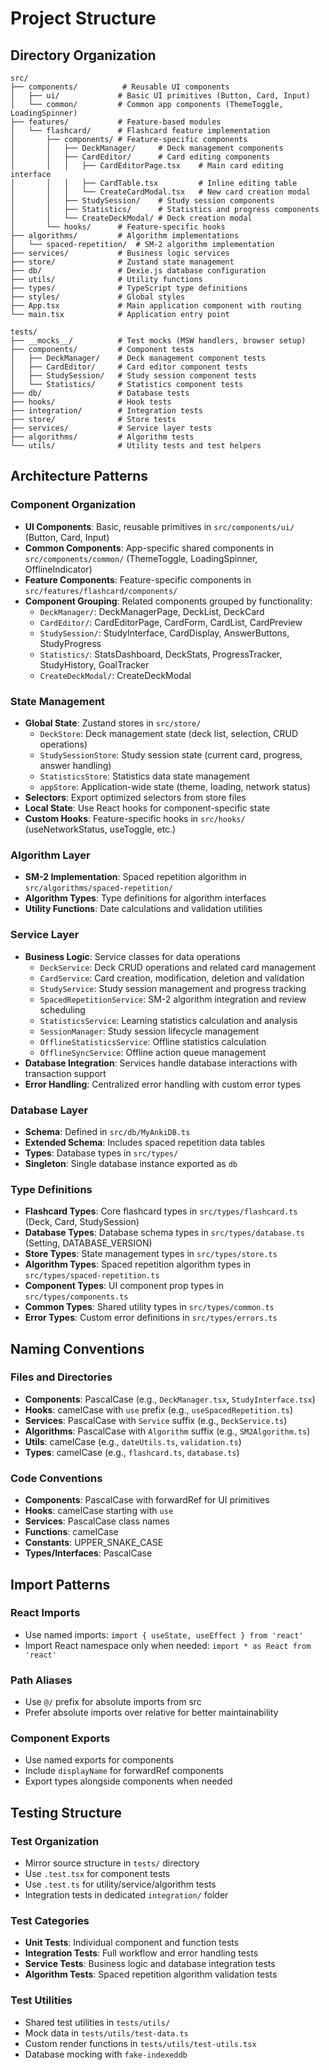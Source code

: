 # Project Structure

## Directory Organization

```
src/
├── components/          # Reusable UI components
│   ├── ui/             # Basic UI primitives (Button, Card, Input)
│   └── common/         # Common app components (ThemeToggle, LoadingSpinner)
├── features/           # Feature-based modules
│   └── flashcard/      # Flashcard feature implementation
│       ├── components/ # Feature-specific components
│       │   ├── DeckManager/     # Deck management components
│       │   ├── CardEditor/      # Card editing components
│       │   │   ├── CardEditorPage.tsx    # Main card editing interface
│       │   │   ├── CardTable.tsx         # Inline editing table
│       │   │   └── CreateCardModal.tsx   # New card creation modal
│       │   ├── StudySession/    # Study session components
│       │   ├── Statistics/      # Statistics and progress components
│       │   └── CreateDeckModal/ # Deck creation modal
│       └── hooks/      # Feature-specific hooks
├── algorithms/         # Algorithm implementations
│   └── spaced-repetition/  # SM-2 algorithm implementation
├── services/           # Business logic services
├── store/              # Zustand state management
├── db/                 # Dexie.js database configuration
├── utils/              # Utility functions
├── types/              # TypeScript type definitions
├── styles/             # Global styles
├── App.tsx             # Main application component with routing
└── main.tsx            # Application entry point

tests/
├── __mocks__/          # Test mocks (MSW handlers, browser setup)
├── components/         # Component tests
│   ├── DeckManager/    # Deck management component tests
│   ├── CardEditor/     # Card editor component tests
│   ├── StudySession/   # Study session component tests
│   └── Statistics/     # Statistics component tests
├── db/                 # Database tests
├── hooks/              # Hook tests
├── integration/        # Integration tests
├── store/              # Store tests
├── services/           # Service layer tests
├── algorithms/         # Algorithm tests
└── utils/              # Utility tests and test helpers
```

## Architecture Patterns

### Component Organization
- **UI Components**: Basic, reusable primitives in `src/components/ui/` (Button, Card, Input)
- **Common Components**: App-specific shared components in `src/components/common/` (ThemeToggle, LoadingSpinner, OfflineIndicator)
- **Feature Components**: Feature-specific components in `src/features/flashcard/components/`
- **Component Grouping**: Related components grouped by functionality:
  - `DeckManager/`: DeckManagerPage, DeckList, DeckCard
  - `CardEditor/`: CardEditorPage, CardForm, CardList, CardPreview
  - `StudySession/`: StudyInterface, CardDisplay, AnswerButtons, StudyProgress
  - `Statistics/`: StatsDashboard, DeckStats, ProgressTracker, StudyHistory, GoalTracker
  - `CreateDeckModal/`: CreateDeckModal

### State Management
- **Global State**: Zustand stores in `src/store/`
  - `DeckStore`: Deck management state (deck list, selection, CRUD operations)
  - `StudySessionStore`: Study session state (current card, progress, answer handling)
  - `StatisticsStore`: Statistics data state management
  - `appStore`: Application-wide state (theme, loading, network status)
- **Selectors**: Export optimized selectors from store files
- **Local State**: Use React hooks for component-specific state
- **Custom Hooks**: Feature-specific hooks in `src/hooks/` (useNetworkStatus, useToggle, etc.)

### Algorithm Layer
- **SM-2 Implementation**: Spaced repetition algorithm in `src/algorithms/spaced-repetition/`
- **Algorithm Types**: Type definitions for algorithm interfaces
- **Utility Functions**: Date calculations and validation utilities

### Service Layer
- **Business Logic**: Service classes for data operations
  - `DeckService`: Deck CRUD operations and related card management
  - `CardService`: Card creation, modification, deletion and validation
  - `StudyService`: Study session management and progress tracking
  - `SpacedRepetitionService`: SM-2 algorithm integration and review scheduling
  - `StatisticsService`: Learning statistics calculation and analysis
  - `SessionManager`: Study session lifecycle management
  - `OfflineStatisticsService`: Offline statistics calculation
  - `OfflineSyncService`: Offline action queue management
- **Database Integration**: Services handle database interactions with transaction support
- **Error Handling**: Centralized error handling with custom error types

### Database Layer
- **Schema**: Defined in `src/db/MyAnkiDB.ts`
- **Extended Schema**: Includes spaced repetition data tables
- **Types**: Database types in `src/types/`
- **Singleton**: Single database instance exported as `db`

### Type Definitions
- **Flashcard Types**: Core flashcard types in `src/types/flashcard.ts` (Deck, Card, StudySession)
- **Database Types**: Database schema types in `src/types/database.ts` (Setting, DATABASE_VERSION)
- **Store Types**: State management types in `src/types/store.ts`
- **Algorithm Types**: Spaced repetition algorithm types in `src/types/spaced-repetition.ts`
- **Component Types**: UI component prop types in `src/types/components.ts`
- **Common Types**: Shared utility types in `src/types/common.ts`
- **Error Types**: Custom error definitions in `src/types/errors.ts`

## Naming Conventions

### Files and Directories
- **Components**: PascalCase (e.g., `DeckManager.tsx`, `StudyInterface.tsx`)
- **Hooks**: camelCase with `use` prefix (e.g., `useSpacedRepetition.ts`)
- **Services**: PascalCase with `Service` suffix (e.g., `DeckService.ts`)
- **Algorithms**: PascalCase with `Algorithm` suffix (e.g., `SM2Algorithm.ts`)
- **Utils**: camelCase (e.g., `dateUtils.ts`, `validation.ts`)
- **Types**: camelCase (e.g., `flashcard.ts`, `database.ts`)

### Code Conventions
- **Components**: PascalCase with forwardRef for UI primitives
- **Hooks**: camelCase starting with `use`
- **Services**: PascalCase class names
- **Functions**: camelCase
- **Constants**: UPPER_SNAKE_CASE
- **Types/Interfaces**: PascalCase

## Import Patterns

### React Imports
- Use named imports: `import { useState, useEffect } from 'react'`
- Import React namespace only when needed: `import * as React from 'react'`

### Path Aliases
- Use `@/` prefix for absolute imports from src
- Prefer absolute imports over relative for better maintainability

### Component Exports
- Use named exports for components
- Include `displayName` for forwardRef components
- Export types alongside components when needed

## Testing Structure

### Test Organization
- Mirror source structure in `tests/` directory
- Use `.test.tsx` for component tests
- Use `.test.ts` for utility/service/algorithm tests
- Integration tests in dedicated `integration/` folder

### Test Categories
- **Unit Tests**: Individual component and function tests
- **Integration Tests**: Full workflow and error handling tests
- **Service Tests**: Business logic and database integration tests
- **Algorithm Tests**: Spaced repetition algorithm validation tests

### Test Utilities
- Shared test utilities in `tests/utils/`
- Mock data in `tests/utils/test-data.ts`
- Custom render functions in `tests/utils/test-utils.tsx`
- Database mocking with `fake-indexeddb`